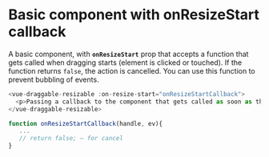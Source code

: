 # Basic component with onResizeStart callback

A basic component, with <b>`onResizeStart`</b> prop that accepts a function that gets called when dragging starts (element is clicked or touched). If the function returns `false`, the action is cancelled. You can use this function to prevent bubbling of events.

~~~js
<vue-draggable-resizable :on-resize-start="onResizeStartCallback">
  <p>Passing a callback to the component that gets called as soon as the component is resized.</p>
</vue-draggable-resizable>

function onResizeStartCallback(handle, ev){
   ...
   // return false; — for cancel
}
~~~


